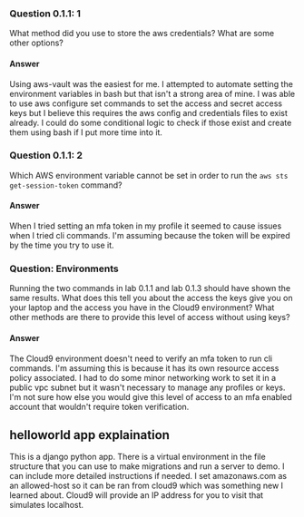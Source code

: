 ### Question 0.1.1: 1

What method did you use to store the aws credentials?  What are some other options?

#### Answer
Using aws-vault was the easiest for me. I attempted to automate setting the environment variables in bash but that isn't a strong area of mine. I was able to use aws configure set commands to set the access and secret access keys but I believe this requires the aws config and credentials files to exist already. I could do some conditional logic to check if those exist and create them using bash if I put more time into it. 


### Question 0.1.1: 2

Which AWS environment variable cannot be set in order to run the
`aws sts get-session-token` command?

#### Answer 
When I tried setting an mfa token in my profile it seemed to cause issues when I tried cli commands. I'm assuming because the token will be expired by the time you try to use it. 

### Question: Environments
Running the two commands in lab 0.1.1 and lab 0.1.3 should have shown the same results. What does this tell you about the access the keys give you on your laptop and the access you have in the Cloud9 environment? What other methods are there to provide this level of access without using keys?

#### Answer
The Cloud9 environment doesn't need to verify an mfa token to run cli commands. I'm assuming this is because it has its own resource access policy associated. I had to do some minor networking work to set it in a public vpc subnet but it wasn't necessary to manage any profiles or keys. I'm not sure how else you would give this level of access to an mfa enabled account that wouldn't require token verification. 


## helloworld app explaination
This is a django python app. There is a virtual environment in the file structure that you can use to make migrations and run a server to demo. I can include more detailed instructions if needed. I set amazonaws.com as an allowed-host so it can be ran from cloud9 which was something new I learned about. Cloud9 will provide an IP address for you to visit that simulates localhost.




